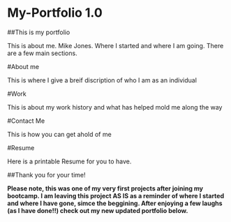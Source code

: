 # My-Portfolio 1.0

##This is my portfolio

This is about me. Mike Jones. Where I started and where I am going. There are a few main sections. 

#About me

This is where I give a breif discription of who I am as an individual

#Work

This is about my work history and what has helped mold me along the way

#Contact Me

This is how you can get ahold of me

#Resume

Here is a printable Resume for you to have. 

##Thank you for your time! 

**Please note, this was one of my very first projects after joining my bootcamp. I am leaving this project AS IS as a reminder of where I started and where I have gone, simce the beggining. After enjoying a few laughs (as I have done!!) check out my new updated portfolio below.** 

